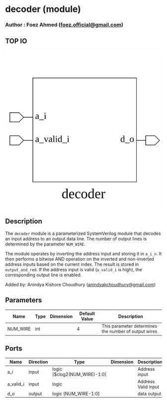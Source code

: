 # decoder (module)

### Author : Foez Ahmed (foez.official@gmail.com)

## TOP IO
<img src="./decoder_top.svg">

## Description

The `decoder` module is a parameterized SystemVerilog module that decodes an input address to an
output data line. The number of output lines is determined by the parameter `NUM_WIRE`.

The module operates by inverting the address input and storing it in `a_i_n`. It then performs a
bitwise AND operation on the inverted and non-inverted address inputs based on the current index.
The result is stored in `output_and_red`. If the address input is valid (`a_valid_i` is high), the
corresponding output line is enabled.

Added by: Anindya Kishore Choudhury (anindyakchoudhury@gmail.com)

## Parameters
|Name|Type|Dimension|Default Value|Description|
|-|-|-|-|-|
|NUM_WIRE|int||4|This parameter determines the number of output wires|

## Ports
|Name|Direction|Type|Dimension|Description|
|-|-|-|-|-|
|a_i|input|logic [$clog2(NUM_WIRE)-1:0]||Address input|
|a_valid_i|input|logic||Address Valid input|
|d_o|output|logic [NUM_WIRE-1:0]||data output|
